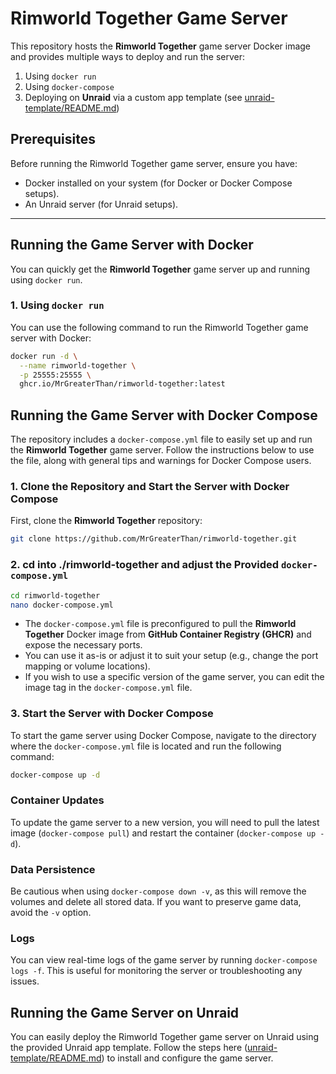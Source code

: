 # Rimworld Together Game Server

This repository hosts the **Rimworld Together** game server Docker image and provides multiple ways to deploy and run the server:

1. Using `docker run`
2. Using `docker-compose`
3. Deploying on **Unraid** via a custom app template (see [unraid-template/README.md](unraid-template/README.md))

## Prerequisites

Before running the Rimworld Together game server, ensure you have:

- Docker installed on your system (for Docker or Docker Compose setups).
- An Unraid server (for Unraid setups).

---

## Running the Game Server with Docker

You can quickly get the **Rimworld Together** game server up and running using `docker run`.

### 1. Using `docker run`

You can use the following command to run the Rimworld Together game server with Docker:

```bash
docker run -d \
  --name rimworld-together \
  -p 25555:25555 \
  ghcr.io/MrGreaterThan/rimworld-together:latest
```


## Running the Game Server with Docker Compose

The repository includes a `docker-compose.yml` file to easily set up and run the **Rimworld Together** game server. Follow the instructions below to use the file, along with general tips and warnings for Docker Compose users.

### 1. Clone the Repository and Start the Server with Docker Compose

First, clone the **Rimworld Together** repository:

```bash
git clone https://github.com/MrGreaterThan/rimworld-together.git
```

### 2. cd into ./rimworld-together and adjust the Provided `docker-compose.yml`
```bash
cd rimworld-together
nano docker-compose.yml
```
- The `docker-compose.yml` file is preconfigured to pull the **Rimworld Together** Docker image from **GitHub Container Registry (GHCR)** and expose the necessary ports.
- You can use it as-is or adjust it to suit your setup (e.g., change the port mapping or volume locations).
- If you wish to use a specific version of the game server, you can edit the image tag in the `docker-compose.yml` file.

### 3. Start the Server with Docker Compose

To start the game server using Docker Compose, navigate to the directory where the `docker-compose.yml` file is located and run the following command:

```bash
docker-compose up -d
```

### Container Updates
To update the game server to a new version, you will need to pull the latest image (`docker-compose pull`) and restart the container (`docker-compose up -d`).

### Data Persistence
Be cautious when using `docker-compose down -v`, as this will remove the volumes and delete all stored data. If you want to preserve game data, avoid the `-v` option.

### Logs
You can view real-time logs of the game server by running `docker-compose logs -f`. This is useful for monitoring the server or troubleshooting any issues.


## Running the Game Server on Unraid

You can easily deploy the Rimworld Together game server on Unraid using the provided Unraid app template. Follow the steps here ([unraid-template/README.md](unraid-template/README.md)) to install and configure the game server.


